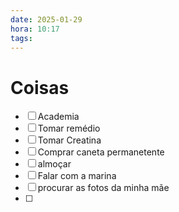 ```yaml
---
date: 2025-01-29
hora: 10:17
tags:
---
```





# Coisas
- [ ] Academia
- [ ] Tomar remédio
- [ ] Tomar Creatina
- [ ] Comprar caneta permanetente
- [ ] almoçar
- [ ] Falar com a marina
- [ ] procurar as fotos da minha mãe
- [ ] 